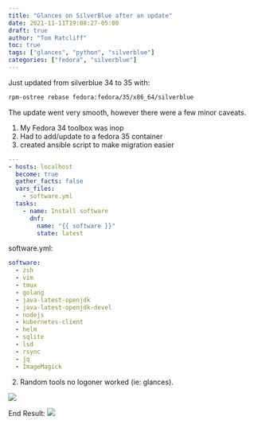 ```yaml
---
title: "Glances on SilverBlue after an update"
date: 2021-11-11T19:08:27-05:00
draft: true
author: "Tom Ratcliff"
toc: true
tags: ["glances", "python", "silverblue"]
categories: ["fedora", "silverblue"]
---
```



Just updated from silverblue 34 to 35 with:

```bash
rpm-ostree rebase fedora:fedora/35/x86_64/silverblue
```

The update went very smooth, however there were a few minor caveats.

1. My Fedora 34 toolbox was inop
 1. Had to add/update to a fedora 35 container
 1. created ansible script to make migration easier

```yaml
---
- hosts: localhost
  become: true
  gather_facts: false
  vars_files:
    - software.yml
  tasks:
    - name: Install software
      dnf:
        name: "{{ software }}"
        state: latest
```
software.yml:
```yaml
software:
  - zsh
  - vim
  - tmux
  - golang
  - java-latest-openjdk
  - java-latest-openjdk-devel
  - nodejs
  - kubernetes-client
  - helm
  - sqlite
  - lsd
  - rsync
  - jq
  - ImageMagick
```

2) Random tools no logoner worked (ie: glances).

![](https://imgur.com/B7IoVKr.png)

End Result:
![](https://imgur.com/bue8k3F.png)
